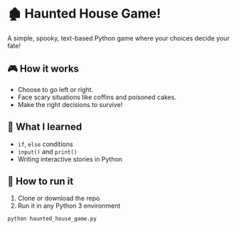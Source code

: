 # 🏚️ Haunted House Game!

A simple, spooky, text-based Python game where your choices decide your fate!

## 🎮 How it works

- Choose to go left or right.
- Face scary situations like coffins and poisoned cakes.
- Make the right decisions to survive!

## 🧠 What I learned

- `if`, `else` conditions
- `input()` and `print()`
- Writing interactive stories in Python

## 🚀 How to run it

1. Clone or download the repo
2. Run it in any Python 3 environment
```bash
python haunted_house_game.py
